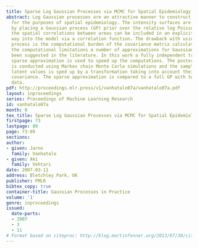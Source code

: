 ```yaml
---
title: Sparse Log Gaussian Processes via MCMC for Spatial Epidemiology
abstract: Log Gaussian processes are an attractive manner to construct intensity surfaces
  for the purposes of spatial epidemiology. The intensity surfaces are naturally smoothed
  by placing a Gaussian process (GP) prior over the relative log Poisson rate, and
  the spatial correlations between areas can be included in an explicit and natural
  way into the model via a correlation function. The drawback with using a Gaussian
  process is the computational burden of the covariance matrix calculations.  To overcome
  the computational limitations a number of approximations for Gaussian process have
  been suggested in the literature. In this work a fully independent training conditional
  sparse approximation is used to speed up the computations. The posterior inference
  is conducted using Markov chain Monte Carlo simulations and the sampling of the
  latent values is sped up by a transformation taking into account their posterior
  covariance. The sparse approximation is compared to a full GP with two sets of mortality
  data.
pdf: http://proceedings.mlr.press/v1/vanhatalo07a/vanhatalo07a.pdf
layout: inproceedings
series: Proceedings of Machine Learning Research
id: vanhatalo07a
month: 0
tex_title: Sparse Log Gaussian Processes via MCMC for Spatial Epidemiology
firstpage: 73
lastpage: 89
page: 73-89
sections: 
author:
- given: Jarno
  family: Vanhatalo
- given: Aki
  family: Vehtari
date: 2007-03-11
address: Bletchley Park, UK
publisher: PMLR
bibtex_copy: true
container-title: Gaussian Processes in Practice
volume: '1'
genre: inproceedings
issued:
  date-parts:
  - 2007
  - 3
  - 11
# Format based on citeproc: http://blog.martinfenner.org/2013/07/30/citeproc-yaml-for-bibliographies/
---
```

